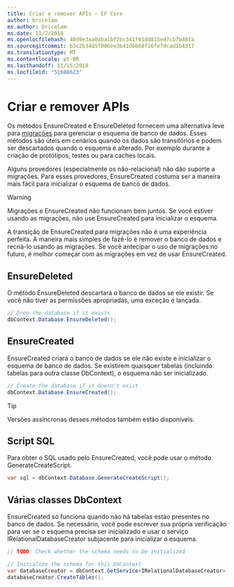 ```yaml
---
title: Criar e remover APIs – EF Core
author: bricelam
ms.author: bricelam
ms.date: 11/7/2018
ms.openlocfilehash: 40d9e3aa0aba1bf2bc341f01dd815ed7cb7b48fa
ms.sourcegitcommit: b3c2b34d5f006ee3b41d6668f16fe7dcad1b4317
ms.translationtype: MT
ms.contentlocale: pt-BR
ms.lasthandoff: 11/15/2018
ms.locfileid: "51688623"
---
```

# <a name="create-and-drop-apis"></a>Criar e remover APIs

Os métodos EnsureCreated e EnsureDeleted fornecem uma alternativa leve para [migrações](migrations/index.md) para gerenciar o esquema de banco de dados. Esses métodos são úteis em cenários quando os dados são transitórios e podem ser descartados quando o esquema é alterado. Por exemplo durante a criação de protótipos, testes ou para caches locais.

Alguns provedores (especialmente os não-relacional) não dão suporte a migrações. Para esses provedores, EnsureCreated costuma ser a maneira mais fácil para inicializar o esquema de banco de dados.

> [!WARNING]
> Migrações e EnsureCreated não funcionam bem juntos. Se você estiver usando as migrações, não use EnsureCreated para inicializar o esquema.

A transição de EnsureCreated para migrações não é uma experiência perfeita. A maneira mais simples de fazê-lo é remover o banco de dados e recriá-lo usando as migrações. Se você antecipar o uso de migrações no futuro, é melhor começar com as migrações em vez de usar EnsureCreated.

## <a name="ensuredeleted"></a>EnsureDeleted

O método EnsureDeleted descartará o banco de dados se ele existir. Se você não tiver as permissões apropriadas, uma exceção é lançada.

``` csharp
// Drop the database if it exists
dbContext.Database.EnsureDeleted();
```

## <a name="ensurecreated"></a>EnsureCreated

EnsureCreated criará o banco de dados se ele não existe e inicializar o esquema de banco de dados. Se existirem quaisquer tabelas (incluindo tabelas para outra classe DbContext), o esquema não ser inicializado.

``` csharp
// Create the database if it doesn't exist
dbContext.Database.EnsureCreated();
```

> [!TIP]
> Versões assíncronas desses métodos também estão disponíveis.

## <a name="sql-script"></a>Script SQL

Para obter o SQL usado pelo EnsureCreated, você pode usar o método GenerateCreateScript.

``` csharp
var sql = dbContext.Database.GenerateCreateScript();
```

## <a name="multiple-dbcontext-classes"></a>Várias classes DbContext

EnsureCreated só funciona quando não há tabelas estão presentes no banco de dados. Se necessário, você pode escrever sua própria verificação para ver se o esquema precisa ser inicializado e usar o serviço IRelationalDatabaseCreator subjacente para inicializar o esquema.

``` csharp
// TODO: Check whether the schema needs to be initialized

// Initialize the schema for this DbContext
var databaseCreator = dbContext.GetService<IRelationalDatabaseCreator>();
databaseCreator.CreateTables();
```
